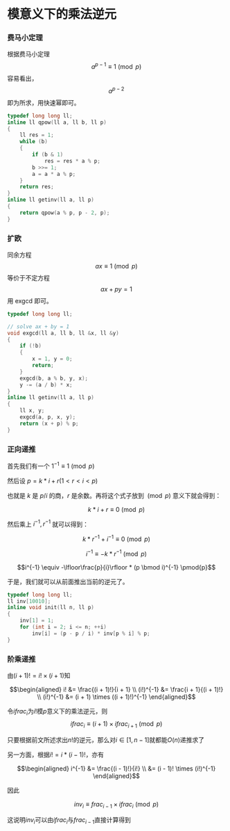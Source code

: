 # 模意义下的乘法逆元
### 费马小定理

根据费马小定理 $$a ^ {p - 1} \equiv 1 \pmod{p}$$
容易看出，$$a ^ {p - 2}$$ 即为所求，用快速幂即可。

~~~cpp
typedef long long ll;
inline ll qpow(ll a, ll b, ll p)
{
    ll res = 1;
    while (b)
    {
        if (b & 1)
            res = res * a % p;
        b >>= 1;
        a = a * a % p;
    }
    return res;
}
inline ll getinv(ll a, ll p)
{
    return qpow(a % p, p - 2, p);
}
~~~

### 扩欧

同余方程 $$ax \equiv 1 \pmod{p}$$ 等价于不定方程 $$ax + py = 1$$
用 exgcd 即可。

~~~cpp
typedef long long ll;

// solve ax + by = 1
void exgcd(ll a, ll b, ll &x, ll &y)
{
    if (!b)
    {
        x = 1, y = 0;
        return;
    }
    exgcd(b, a % b, y, x);
    y -= (a / b) * x;
}
inline ll getinv(ll a, ll p)
{
    ll x, y;
    exgcd(a, p, x, y);
    return (x + p) % p;
}
~~~

### 正向递推

首先我们有一个 $1^{-1} \equiv 1 \pmod{p}$

然后设 $p = k * i + r (1 < r < i < p)$

也就是 $k$ 是 $p / i$ 的商，$r$ 是余数。再将这个式子放到 $\pmod{p}$ 意义下就会得到：

$$k * i + r \equiv 0 \pmod{p}$$

然后乘上 $i^{-1},r^{-1}$ 就可以得到：

$$k * r^{-1} + i^{-1} \equiv 0 \pmod{p}$$

$$i^{-1} \equiv -k * r^{-1} \pmod{p}$$

$$i^{-1} \equiv -\lfloor\frac{p}{i}\rfloor * (p \bmod i)^{-1} \pmod{p}$$

于是，我们就可以从前面推出当前的逆元了。

~~~cpp
typedef long long ll;
ll inv[10010];
inline void init(ll n, ll p)
{
    inv[1] = 1;
    for (int i = 2; i <= n; ++i)
        inv[i] = (p - p / i) * inv[p % i] % p;
}
~~~

### 阶乘递推

由$(i + 1)! = i! \times (i + 1)$知

$$\begin{aligned}
    i! &= \frac{(i + 1)!}{i + 1} \\
    (i!)^{-1} &= \frac{i + 1}{(i + 1)!} \\
    (i!)^{-1} &= (i + 1) \times ((i + 1)!)^{-1}
\end{aligned}$$

令$ifrac_i$为$i!$模$p$意义下的乘法逆元，则
$$ifrac_i \equiv (i + 1) \times ifrac_{i + 1} \pmod{p}$$

只要根据前文所述求出$n!$的逆元，那么对$i \in [1, n - 1]$就都能$O(n)$递推求了

另一方面，根据$i! = i * (i - 1)!$，亦有

$$\begin{aligned}
    i^{-1} &= \frac{(i - 1)!}{i!} \\
           &= (i - 1)! \times (i!)^{-1}
\end{aligned}$$

因此

$$inv_i \equiv frac_{i - 1} \times ifrac_i \pmod{p}$$

这说明$inv_i$可以由$ifrac_i$与$frac_{i - 1}$直接计算得到